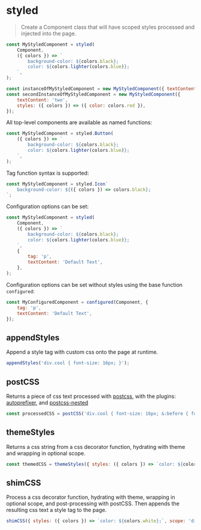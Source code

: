 # styled

> Create a Component class that will have scoped styles processed and injected into the page.

```js
const MyStyledComponent = styled(
	Component,
	({ colors }) => `
		background-color: ${colors.black};
		color: ${colors.lighter(colors.blue)};
	`,
);

const instanceOfMyStyledComponent = new MyStyledComponent({ textContent: 'one' });
const secondInstanceOfMyStyledComponent = new MyStyledComponent({
	textContent: 'two',
	styles: ({ colors }) => ({ color: colors.red }),
});
```

All top-level components are available as named functions:

```js
const MyStyledComponent = styled.Button(
	({ colors }) => `
		background-color: ${colors.black};
		color: ${colors.lighter(colors.blue)};
	`,
);
```

Tag function syntax is supported:

```js
const MyStyledComponent = styled.Icon`
	background-color: ${({ colors }) => colors.black};
`;
```

Configuration options can be set:

```js
const MyStyledComponent = styled(
	Component,
	({ colors }) => `
		background-color: ${colors.black};
		color: ${colors.lighter(colors.blue)};
	`,
	{
		tag: 'p',
		textContent: 'Default Text',
	},
);
```

Configuration options can be set without styles using the base function `configured`:

```js
const MyConfiguredComponent = configured(Component, {
	tag: 'p',
	textContent: 'Default Text',
});
```

## appendStyles

Append a style tag with custom css onto the page at runtime.

```js
appendStyles('div.cool { font-size: 16px; }');
```

## postCSS

Returns a piece of css text processed with [postcss](https://github.com/postcss/postcss), with the plugins: [autoprefixer](https://github.com/postcss/autoprefixer), and [postcss-nested](https://github.com/postcss/postcss-nested)

```js
const processedCSS = postCSS('div.cool { font-size: 16px; &:before { font-size: 6px } }');
```

## themeStyles

Returns a css string from a css decorator function, hydrating with theme and wrapping in optional scope.

```js
const themedCSS = themeStyles({ styles: ({ colors }) => `color: ${colors.black};`, scope: 'div.cool' });
```

## shimCSS

Process a css decorator function, hydrating with theme, wrapping in optional scope, and post-processing with postCSS. Then appends the resulting css text a style tag to the page.

```js
shimCSS({ styles: ({ colors }) => `color: ${colors.white};`, scope: 'div.cool' });
```
